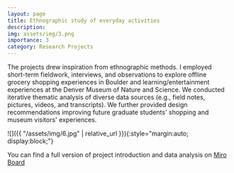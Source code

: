 ```yaml
---
layout: page
title: Ethnographic study of everyday activities
description:
img: assets/img/3.png
importance: 3
category: Research Projects
---
```


The projects drew inspiration from ethnographic methods. I employed short-term fieldwork, interviews, and observations to explore offline grocery shopping experiences in Boulder and learning/entertainment experiences at the Denver Museum of Nature and Science. We conducted iterative thematic analysis of diverse data sources (e.g., field notes, pictures, videos, and transcripts). We further provided  design recommendations improving future graduate students' shopping and museum visitors' experiences.

![]({{ "/assets/img/6.jpg" | relative_url }}){:style="margin:auto; display:block;"}

You can find a full version of project introduction and data analysis on [Miro Board](https://miro.com/app/board/uXjVMVP_1sU=/)

